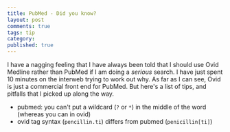 ```yaml
---
title: PubMed - Did you know?
layout: post
comments: true
tags: tip
category:
published: true
---
```


I have a nagging feeling that I have always been told that I should use Ovid Medline rather than PubMed if I am doing a _serious_ search. I have just spent 10 minutes on the interweb trying to work out why. As far as I can see, Ovid is just a commercial front end for PubMed. But here's a list of tips, and pitfalls that I picked up along the way.

- pubmed: you can't put a wildcard (`?` or `*`) in the middle of the word (whereas you can in ovid)
- ovid tag syntax (`pencillin.ti`) differs from pubmed (`penicillin[ti]`)



